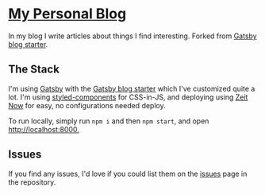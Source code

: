 # [My Personal Blog](https://dorshinar.me)

In my blog I write articles about things I find interesting. Forked from [Gatsby blog starter](https://github.com/gatsbyjs/gatsby-starter-blog).

## The Stack

I'm using [Gatsby](https://www.gatsbyjs.org) with the [Gatsby blog starter](https://github.com/gatsbyjs/gatsby-starter-blog) which I've customized quite a lot. I'm using [styled-components](https://www.styled-components.com) for CSS-in-JS, and deploying using [Zeit Now](https://zeit.co/home) for easy, no configurations needed deploy.

To run locally, simply run `npm i` and then `npm start`, and open <http://localhost:8000.>

## Issues

If you find any issues, I'd love if you could list them on the [issues](https://github.com/dorshinar/blog/issues) page in the repository.
